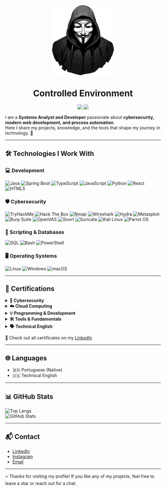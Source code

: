 <p align="center">
  <img src="https://raw.githubusercontent.com/euuCode/euuCode/refs/heads/main/anonymous.webp" width="200">
</p>

<h1 align="center">Controlled Environment</h1>

<p align="center">
  <img src="https://img.shields.io/badge/Focus-Cybersecurity%2C%20WebDev%2C%20Automation-7E57C2?style=flat-square&logo=target&logoColor=white"/>
  <img src="https://img.shields.io/badge/Certifications-ISO%2027001%2C%20AWS%20Cloud%2C%20IBM%20Cybersecurity-5E35B1?style=flat-square&logo=certified&logoColor=white"/>
</p>

I am a **Systems Analyst and Developer** passionate about **cybersecurity, modern web development, and process automation**.  
Here I share my projects, knowledge, and the tools that shape my journey in technology. 🚀

---

## 🛠️ Technologies I Work With

### 💻 Development

![Java](https://img.shields.io/badge/Java-9933CC?style=flat-square&logo=java&logoColor=white)
![Spring Boot](https://img.shields.io/badge/SpringBoot-8E24AA?style=flat-square&logo=spring-boot&logoColor=white)
![TypeScript](https://img.shields.io/badge/TypeScript-6A1B9A?style=flat-square&logo=typescript&logoColor=white)
![JavaScript](https://img.shields.io/badge/JavaScript-AB47BC?style=flat-square&logo=javascript&logoColor=white)
![Python](https://img.shields.io/badge/Python-7E57C2?style=flat-square&logo=python&logoColor=white)
![React](https://img.shields.io/badge/React-8E24AA?style=flat-square&logo=react&logoColor=white)
![HTML5](https://img.shields.io/badge/HTML5-6A1B9A?style=flat-square&logo=html5&logoColor=white)

### 🛡️ Cybersecurity

![TryHackMe](https://img.shields.io/badge/TryHackMe-9C27B0?style=flat-square&logo=tryhackme&logoColor=white)
![Hack The Box](https://img.shields.io/badge/HTB-7B1FA2?style=flat-square&logo=hack-the-box&logoColor=white)
![Nmap](https://img.shields.io/badge/Nmap-6A1B9A?style=flat-square&logo=nmap&logoColor=white)
![Wireshark](https://img.shields.io/badge/Wireshark-8E24AA?style=flat-square&logo=wireshark&logoColor=white)
![Hydra](https://img.shields.io/badge/Hydra-BA68C8?style=flat-square&logo=hydra&logoColor=white)
![Metasploit](https://img.shields.io/badge/Metasploit-9C27B0?style=flat-square&logo=metasploit&logoColor=white)
![Burp Suite](https://img.shields.io/badge/Burp_Suite-8E24AA?style=flat-square&logo=burp-suite&logoColor=white)
![OpenVAS](https://img.shields.io/badge/OpenVAS-6A1B9A?style=flat-square&logo=OpenVAS&logoColor=white)
![Snort](https://img.shields.io/badge/Snort-BA68C8?style=flat-square&logo=snort&logoColor=white)
![Suricata](https://img.shields.io/badge/Suricata-8E24AA?style=flat-square&logo=suricata&logoColor=white)
![Kali Linux](https://img.shields.io/badge/Kali_Linux-7B1FA2?style=flat-square&logo=kalilinux&logoColor=white)
![Parrot OS](https://img.shields.io/badge/Parrot%20OS-7B1FA2?style=flat-square&logo=parrot-security&logoColor=white)

### 🧠 Scripting & Databases

![SQL](https://img.shields.io/badge/SQL-6A1B9A?style=flat-square&logo=postgresql&logoColor=white)
![Bash](https://img.shields.io/badge/Bash-7B1FA2?style=flat-square&logo=gnu-bash&logoColor=white)
![PowerShell](https://img.shields.io/badge/PowerShell-8E24AA?style=flat-square&logo=powershell&logoColor=white)

### 🖥️ Operating Systems

![Linux](https://img.shields.io/badge/Linux-7B1FA2?style=flat-square&logo=linux&logoColor=white)
![Windows](https://img.shields.io/badge/Windows-6A1B9A?style=flat-square&logo=windows&logoColor=white)
![macOS](https://img.shields.io/badge/macOS-4A148C?style=flat-square&logo=apple&logoColor=white)

---

## 📜 Certifications

<details>
  <summary><strong>🔐 Cybersecurity</strong></summary>

- Cisco: Introduction to Cybersecurity, Ethical Hacker, Endpoint Security, Junior Cybersecurity Analyst  
- IBM: Cybersecurity Fundamentals, **Data Privacy Fundamentals**  
- Google: **Google Cybersecurity**  
- Una: Computer Systems and Security  
</details>

<details>
  <summary><strong>☁️ Cloud Computing</strong></summary>

- AWS Academy – Cloud Foundations  
- DIO – AWS Fundamentals  
- Green Software Foundation – Green Software (EN & PT-BR)  
</details>

<details>
  <summary><strong>💡 Programming & Development</strong></summary>

- OOP with Java – DIO  
- Python Essentials 1 & 2 – Cisco  
- Data Science Fundamentals – DSA  
- Modern Development and Software Modeling – DIO & Una  
</details>

<details>
  <summary><strong>🛠️ Tools & Fundamentals</strong></summary>

- Git and GitHub – DIO  
- Connectivity and Computational Environments – Una  
</details>

<details>
  <summary><strong>🗣️ Technical English</strong></summary>

- English for IT 1 & 2 – Cisco  
</details>

🔗 Check out all certificates on my [LinkedIn](https://linkedin.com/in/marcio-ferreira01/)

---

## 🌐 Languages

- 🇧🇷 Portuguese (Native)  
- 🇺🇸 Technical English  

---

## 📊 GitHub Stats

![Top Langs](https://github-readme-stats.vercel.app/api/top-langs/?username=euuCode&layout=compact&theme=dracula&hide_border=true)  
![GitHub Stats](https://github-readme-stats.vercel.app/api?username=euuCode&show_icons=true&theme=dracula&hide_border=true)

---

## 📬 Contact

- [LinkedIn](https://www.linkedin.com/in/marcio-ferreira01/)  
- [Instagram](https://instagram.com/euumarcin)  
- [Email](mailto:marcioh22007@gmail.com)

---

⭐ Thanks for visiting my profile! If you like any of my projects, feel free to leave a star or reach out for a chat.
